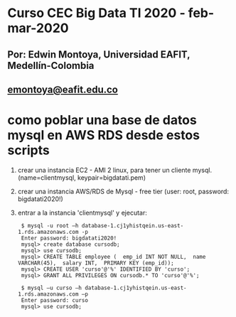 # Curso CEC Big Data TI 2020 - feb-mar-2020
## Por: Edwin Montoya, Universidad EAFIT, Medellín-Colombia
## emontoya@eafit.edu.co

# como poblar una base de datos mysql en AWS RDS desde estos scripts

1. crear una instancia EC2 - AMI 2 linux, para tener un cliente mysql. (name=clientmysql, keypair=bigdatati.pem)
2. crear una instancia AWS/RDS de Mysql - free tier (user: root, password: bigdatati2020!)
3. entrar a la instancia 'clientmysql' y ejecutar:


        $ mysql -u root –h database-1.cj1yhistqein.us-east-1.rds.amazonaws.com -p
        Enter password: bigdatati2020!
        mysql> create database cursodb;
        mysql> use cursodb;
        mysql> CREATE TABLE employee (  emp_id INT NOT NULL,  name VARCHAR(45),  salary INT,  PRIMARY KEY (emp_id));
        mysql> CREATE USER 'curso'@'%' IDENTIFIED BY 'curso';
        mysql> GRANT ALL PRIVILEGES ON cursodb.* TO 'curso'@'%';

        $ mysql –u curso –h database-1.cj1yhistqein.us-east-1.rds.amazonaws.com –p
        Enter password: curso
        mysql> use cursodb;
